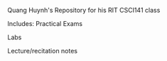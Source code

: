 Quang Huynh's Repository for his RIT CSCI141 class


Includes:
Practical Exams

Labs

Lecture/recitation notes
